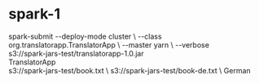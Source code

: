 # spark-1
spark-submit 
  --deploy-mode cluster \ 
  --class org.translatorapp.TranslatorApp \ 
  --master yarn \ 
  --verbose \
  s3://spark-jars-test/translatorapp-1.0.jar \
  TranslatorApp \
  s3://spark-jars-test/book.txt \ 
  s3://spark-jars-test/book-de.txt \ 
  German
